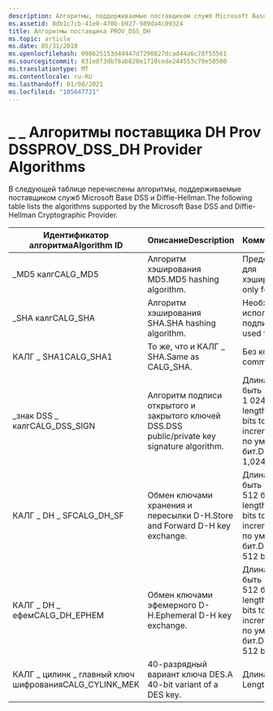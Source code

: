 ```yaml
---
description: Алгоритмы, поддерживаемые поставщиком служб Microsoft Base DSS и Diffie-Hellman.
ms.assetid: 8db1c7cb-41e0-470b-b927-989da4c09324
title: Алгоритмы поставщика PROV_DSS_DH
ms.topic: article
ms.date: 05/31/2018
ms.openlocfilehash: 098625153d4d447d7290827dcad44a6c78f55561
ms.sourcegitcommit: 831e8f3db78ab820e1710cede244553c70e50500
ms.translationtype: MT
ms.contentlocale: ru-RU
ms.lasthandoff: 01/08/2021
ms.locfileid: "105647721"
---
```

# <a name="prov_dss_dh-provider-algorithms"></a><span data-ttu-id="c5288-103">\_ \_ Алгоритмы поставщика DH Prov DSS</span><span class="sxs-lookup"><span data-stu-id="c5288-103">PROV\_DSS\_DH Provider Algorithms</span></span>

<span data-ttu-id="c5288-104">В следующей таблице перечислены алгоритмы, поддерживаемые поставщиком служб Microsoft Base DSS и Diffie-Hellman.</span><span class="sxs-lookup"><span data-stu-id="c5288-104">The following table lists the algorithms supported by the Microsoft Base DSS and Diffie-Hellman Cryptographic Provider.</span></span>



| <span data-ttu-id="c5288-105">Идентификатор алгоритма</span><span class="sxs-lookup"><span data-stu-id="c5288-105">Algorithm ID</span></span>      | <span data-ttu-id="c5288-106">Описание</span><span class="sxs-lookup"><span data-stu-id="c5288-106">Description</span></span>                                 | <span data-ttu-id="c5288-107">Комментарии</span><span class="sxs-lookup"><span data-stu-id="c5288-107">Comments</span></span>                                                                                                        |
|-------------------|---------------------------------------------|-----------------------------------------------------------------------------------------------------------------|
| <span data-ttu-id="c5288-108">\_MD5 калг</span><span class="sxs-lookup"><span data-stu-id="c5288-108">CALG\_MD5</span></span>         | <span data-ttu-id="c5288-109">Алгоритм хэширования MD5.</span><span class="sxs-lookup"><span data-stu-id="c5288-109">MD5 hashing algorithm.</span></span>                      | <span data-ttu-id="c5288-110">Предоставляется только для хэширования.</span><span class="sxs-lookup"><span data-stu-id="c5288-110">Provided only for hashing.</span></span>                                                                                      |
| <span data-ttu-id="c5288-111">\_SHA калг</span><span class="sxs-lookup"><span data-stu-id="c5288-111">CALG\_SHA</span></span>         | <span data-ttu-id="c5288-112">Алгоритм хэширования SHA.</span><span class="sxs-lookup"><span data-stu-id="c5288-112">SHA hashing algorithm.</span></span>                      | <span data-ttu-id="c5288-113">Необходимо использовать для подписей DSS.</span><span class="sxs-lookup"><span data-stu-id="c5288-113">Must be used for DSS signatures.</span></span>                                                                                |
| <span data-ttu-id="c5288-114">КАЛГ \_ SHA1</span><span class="sxs-lookup"><span data-stu-id="c5288-114">CALG\_SHA1</span></span>        | <span data-ttu-id="c5288-115">То же, что и КАЛГ \_ SHA.</span><span class="sxs-lookup"><span data-stu-id="c5288-115">Same as CALG\_SHA.</span></span>                          | <span data-ttu-id="c5288-116">Без комментариев.</span><span class="sxs-lookup"><span data-stu-id="c5288-116">No comment.</span></span>                                                                                                     |
| <span data-ttu-id="c5288-117">\_знак DSS \_ калг</span><span class="sxs-lookup"><span data-stu-id="c5288-117">CALG\_DSS\_SIGN</span></span>   | <span data-ttu-id="c5288-118">Алгоритм подписи открытого и закрытого ключей DSS.</span><span class="sxs-lookup"><span data-stu-id="c5288-118">DSS public/private key signature algorithm.</span></span> | <span data-ttu-id="c5288-119">Длина ключа: может быть задано, 512 бит на 1 024 бит в 64 бит.</span><span class="sxs-lookup"><span data-stu-id="c5288-119">Key length: can be set, 512 bits to 1,024 bits in 64 bit increments.</span></span> <span data-ttu-id="c5288-120">Длина ключа по умолчанию: 1 024 бит.</span><span class="sxs-lookup"><span data-stu-id="c5288-120">Default key length: 1,024 bits.</span></span><br/> |
| <span data-ttu-id="c5288-121">КАЛГ \_ DH \_ SF</span><span class="sxs-lookup"><span data-stu-id="c5288-121">CALG\_DH\_SF</span></span>      | <span data-ttu-id="c5288-122">Обмен ключами хранения и пересылки D-H.</span><span class="sxs-lookup"><span data-stu-id="c5288-122">Store and Forward D-H key exchange.</span></span>         | <span data-ttu-id="c5288-123">Длина ключа: может быть задано, 384 бит на 512 бит по 8 битам.</span><span class="sxs-lookup"><span data-stu-id="c5288-123">Key length: can be set, 384 bits to 512 bits in 8 bit increments.</span></span> <span data-ttu-id="c5288-124">Длина ключа по умолчанию: 512 бит.</span><span class="sxs-lookup"><span data-stu-id="c5288-124">Default key length: 512 bits.</span></span><br/>      |
| <span data-ttu-id="c5288-125">КАЛГ \_ DH \_ ефем</span><span class="sxs-lookup"><span data-stu-id="c5288-125">CALG\_DH\_EPHEM</span></span>   | <span data-ttu-id="c5288-126">Обмен ключами эфемерного D-H.</span><span class="sxs-lookup"><span data-stu-id="c5288-126">Ephemeral D-H key exchange.</span></span>                 | <span data-ttu-id="c5288-127">Длина ключа: может быть задано, 384 бит на 512 бит по 8 битам.</span><span class="sxs-lookup"><span data-stu-id="c5288-127">Key length: can be set, 384 bits to 512 bits in 8 bit increments.</span></span> <span data-ttu-id="c5288-128">Длина ключа по умолчанию: 512 бит.</span><span class="sxs-lookup"><span data-stu-id="c5288-128">Default key length: 512 bits.</span></span><br/>      |
| <span data-ttu-id="c5288-129">КАЛГ \_ цилинк \_ главный ключ шифрования</span><span class="sxs-lookup"><span data-stu-id="c5288-129">CALG\_CYLINK\_MEK</span></span> | <span data-ttu-id="c5288-130">40-разрядный вариант ключа DES.</span><span class="sxs-lookup"><span data-stu-id="c5288-130">A 40-bit variant of a DES key.</span></span>              | <span data-ttu-id="c5288-131">Длина ключа: 40 бит.</span><span class="sxs-lookup"><span data-stu-id="c5288-131">Key Length: 40 bits.</span></span>                                                                                            |



 

 

 




